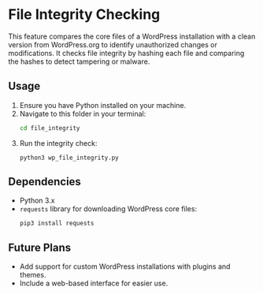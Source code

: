 # File Integrity Checking

This feature compares the core files of a WordPress installation with a clean version from WordPress.org to identify unauthorized changes or modifications. It checks file integrity by hashing each file and comparing the hashes to detect tampering or malware.

## Usage

1. Ensure you have Python installed on your machine.
2. Navigate to this folder in your terminal:
   ```bash
   cd file_integrity
   ```
3. Run the integrity check:
   ```
   python3 wp_file_integrity.py
   ```
## Dependencies
- Python 3.x
- `requests` library for downloading WordPress core files:
  ```
  pip3 install requests
  ```
## Future Plans
- Add support for custom WordPress installations with plugins and themes.
- Include a web-based interface for easier use.

